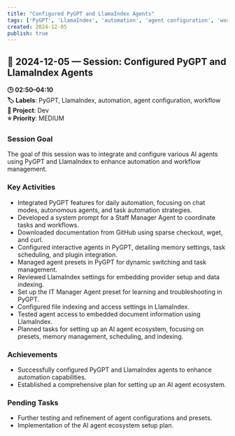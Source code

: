 ```yaml
---
title: "Configured PyGPT and LlamaIndex Agents"
tags: ['PyGPT', 'LlamaIndex', 'automation', 'agent configuration', 'workflow']
created: 2024-12-05
publish: true
---
```


## 📅 2024-12-05 — Session: Configured PyGPT and LlamaIndex Agents

**🕒 02:50–04:10**  
**🏷️ Labels**: PyGPT, LlamaIndex, automation, agent configuration, workflow  
**📂 Project**: Dev  
**⭐ Priority**: MEDIUM  


### Session Goal
The goal of this session was to integrate and configure various AI agents using PyGPT and LlamaIndex to enhance automation and workflow management.

### Key Activities
- Integrated PyGPT features for daily automation, focusing on chat modes, autonomous agents, and task automation strategies.
- Developed a system prompt for a Staff Manager Agent to coordinate tasks and workflows.
- Downloaded documentation from GitHub using sparse checkout, wget, and curl.
- Configured interactive agents in PyGPT, detailing memory settings, task scheduling, and plugin integration.
- Managed agent presets in PyGPT for dynamic switching and task management.
- Reviewed LlamaIndex settings for embedding provider setup and data indexing.
- Set up the IT Manager Agent preset for learning and troubleshooting in PyGPT.
- Configured file indexing and access settings in LlamaIndex.
- Tested agent access to embedded document information using LlamaIndex.
- Planned tasks for setting up an AI agent ecosystem, focusing on presets, memory management, scheduling, and indexing.

### Achievements
- Successfully configured PyGPT and LlamaIndex agents to enhance automation capabilities.
- Established a comprehensive plan for setting up an AI agent ecosystem.

### Pending Tasks
- Further testing and refinement of agent configurations and presets.
- Implementation of the AI agent ecosystem setup plan.
